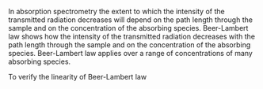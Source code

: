 In absorption spectrometry the extent to which the intensity of the transmitted radiation decreases will depend on the path length through the sample and on the concentration of the absorbing species. Beer-Lambert law shows how the intensity of the transmitted radiation decreases with the path length through the sample and on the concentration of the absorbing species. Beer-Lambert law applies over a range of concentrations of many absorbing species. 

To verify the linearity of Beer-Lambert law 